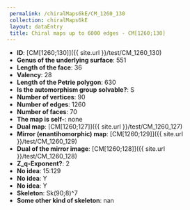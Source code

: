 ```yaml
--- 
 permalink: /chiralMaps6kE/CM_1260_130 
 collection: chiralMaps6kE
 layout: dataEntry
 title: Chiral maps up to 6000 edges - CM[1260;130]
---
```


- **ID**: [CM[1260;130]]({{ site.url }}/test/CM_1260_130)
- **Genus of the underlying surface**: 551
- **Length of the face**: 36
- **Valency**: 28
- **Length of the Petrie polygon**: 630
- **Is the automorphism group solvable?**: S
- **Number of vertices**: 90
- **Number of edges**: 1260
- **Number of faces**: 70
- **The map is self-**: none
- **Dual map**: [CM[1260;127]]({{ site.url }}/test/CM_1260_127)
- **Mirror (enantihomorphic) map**: [CM[1260;129]]({{ site.url }}/test/CM_1260_129)
- **Dual of the mirror image**: [CM[1260;128]]({{ site.url }}/test/CM_1260_128)
- **Z_q-Exponent?**: 2
- **No idea**:  15:129
- **No idea**: Y
- **No idea**: Y
- **Skeleton**: Sk(90;8)^7
- **Some other kind of skeleton**: nan

